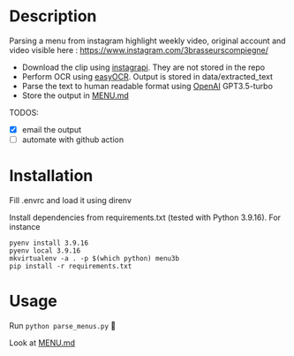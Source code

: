 # Description

Parsing a menu from instagram highlight weekly video, original account and video visible here : https://www.instagram.com/3brasseurscompiegne/
- Download the clip using [instagrapi](https://pypi.org/project/instagrapi/). They are not stored in the repo
- Perform OCR using [easyOCR](https://pypi.org/project/easyocr/). Output is stored in data/extracted_text
- Parse the text to human readable format using [OpenAI](https://pypi.org/project/openai/) GPT3.5-turbo
- Store the output in [MENU.md](https://github.com/fl2o/menu_3b/blob/main/MENU.md)

TODOS:
- [X] email the output
- [ ] automate with github action

# Installation

Fill .envrc and load it using direnv

Install dependencies from requirements.txt (tested with Python 3.9.16).
For instance
```
pyenv install 3.9.16
pyenv local 3.9.16
mkvirtualenv -a . -p $(which python) menu3b
pip install -r requirements.txt
```

# Usage

Run `python parse_menus.py` 🎊

Look at [MENU.md](https://github.com/fl2o/menu_3b/blob/main/MENU.md)
